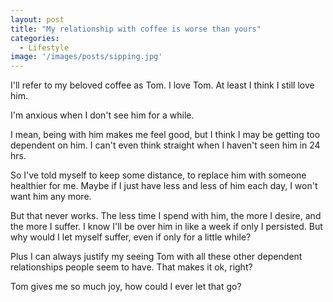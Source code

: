 ```yaml
---
layout: post
title: "My relationship with coffee is worse than yours"
categories:
  - Lifestyle
image: '/images/posts/sipping.jpg'
---
```


I'll refer to my beloved coffee as Tom. I love Tom. At least I think I still love him.

I'm anxious when I don't see him for a while.

I mean, being with him makes me feel good, but I think I may be getting too dependent on him. I can't even think straight when I haven't seen him in 24 hrs.

So I've told myself to keep some distance, to replace him with someone healthier for me. Maybe if I just have less and less of him each day, I won't want him any more.

But that never works. The less time I spend with him, the more I desire, and the more I suffer. I know I'll be over him in like a week if only I persisted. But why would I let myself suffer, even if only for a little while?

Plus I can always justify my seeing Tom with all these other dependent relationships people seem to have. That makes it ok, right?

 Tom gives me so much joy, how could I ever let that go?